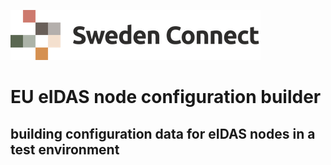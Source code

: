 ![Logo](images/sweden-connect.png)
# EU eIDAS node configuration builder
building configuration data for eIDAS nodes in a test environment
---
